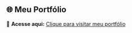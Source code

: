 ## 🌐 Meu Portfólio

🔗 **Acesse aqui:** [Clique para visitar meu portfólio](https://leoozini.github.io/portfolio-leonardo/)
